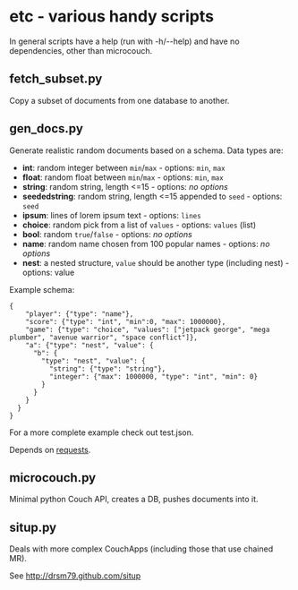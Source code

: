 # etc - various handy scripts

In general scripts have a help (run with -h/--help) and have no dependencies, other than microcouch.

## fetch\_subset.py

Copy a subset of documents from one database to another.


## gen\_docs.py

Generate realistic random documents based on a schema. Data types are:

 * **int**: random integer between `min`/`max` - options: `min`, `max`
 * **float**: random float between `min`/`max` - options: `min`, `max`
 * **string**: random string, length <=15 - options: *no options*
 * **seededstring**: random string, length <=15 appended to `seed` - options: `seed`
 * **ipsum**: lines of lorem ipsum text - options: `lines`
 * **choice**: random pick from a list of `values` - options: `values` (list)
 * **bool**: random `true`/`false` - options: *no options*
 * **name**: random name chosen from 100 popular names - options: *no options*
 * **nest**: a nested structure, `value` should be another type (including nest) - options: value

Example schema:

    {
        "player": {"type": "name"},
        "score": {"type": "int", "min":0, "max": 1000000},
        "game": {"type": "choice", "values": ["jetpack george", "mega plumber", "avenue warrior", "space conflict"]},
        "a": {"type": "nest", "value": {
          "b": {
            "type": "nest", "value": {
              "string": {"type": "string"},
              "integer": {"max": 1000000, "type": "int", "min": 0}
            }
          }
        }
      }
    }

For a more complete example check out test.json.

Depends on [requests](http://docs.python-requests.org/).

## microcouch.py

Minimal python Couch API, creates a DB, pushes documents into it.


## situp.py

Deals with more complex CouchApps (including those that use chained MR).

See http://drsm79.github.com/situp
